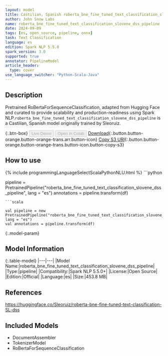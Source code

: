 ```yaml
---
layout: model
title: Castilian, Spanish roberta_bne_fine_tuned_text_classification_slovene_dss_pipeline pipeline RoBertaForSequenceClassification from Sleoruiz
author: John Snow Labs
name: roberta_bne_fine_tuned_text_classification_slovene_dss_pipeline
date: 2024-09-09
tags: [es, open_source, pipeline, onnx]
task: Text Classification
language: es
edition: Spark NLP 5.5.0
spark_version: 3.0
supported: true
annotator: PipelineModel
article_header:
  type: cover
use_language_switcher: "Python-Scala-Java"
---
```


## Description

Pretrained RoBertaForSequenceClassification, adapted from Hugging Face and curated to provide scalability and production-readiness using Spark NLP.`roberta_bne_fine_tuned_text_classification_slovene_dss_pipeline` is a Castilian, Spanish model originally trained by Sleoruiz.

{:.btn-box}
<button class="button button-orange" disabled>Live Demo</button>
<button class="button button-orange" disabled>Open in Colab</button>
[Download](https://s3.amazonaws.com/auxdata.johnsnowlabs.com/public/models/roberta_bne_fine_tuned_text_classification_slovene_dss_pipeline_es_5.5.0_3.0_1725911591810.zip){:.button.button-orange.button-orange-trans.arr.button-icon}
[Copy S3 URI](s3://auxdata.johnsnowlabs.com/public/models/roberta_bne_fine_tuned_text_classification_slovene_dss_pipeline_es_5.5.0_3.0_1725911591810.zip){:.button.button-orange.button-orange-trans.button-icon.button-copy-s3}

## How to use



<div class="tabs-box" markdown="1">
{% include programmingLanguageSelectScalaPythonNLU.html %}
```python

pipeline = PretrainedPipeline("roberta_bne_fine_tuned_text_classification_slovene_dss_pipeline", lang = "es")
annotations =  pipeline.transform(df)   

```
```scala

val pipeline = new PretrainedPipeline("roberta_bne_fine_tuned_text_classification_slovene_dss_pipeline", lang = "es")
val annotations = pipeline.transform(df)

```
</div>

{:.model-param}
## Model Information

{:.table-model}
|---|---|
|Model Name:|roberta_bne_fine_tuned_text_classification_slovene_dss_pipeline|
|Type:|pipeline|
|Compatibility:|Spark NLP 5.5.0+|
|License:|Open Source|
|Edition:|Official|
|Language:|es|
|Size:|453.8 MB|

## References

https://huggingface.co/Sleoruiz/roberta-bne-fine-tuned-text-classification-SL-dss

## Included Models

- DocumentAssembler
- TokenizerModel
- RoBertaForSequenceClassification